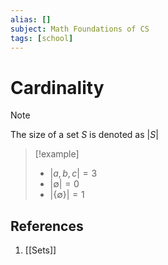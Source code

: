 ```yaml
---
alias: []
subject: Math Foundations of CS
tags: [school]
---
```

# Cardinality

> [!note]
> The size of a set $S$ is denoted as $|S|$

> [!example] 
> - $|{a,b,c}| = 3$
> - $|\emptyset| = 0$
> - $|\{\emptyset\}| = 1$

## References
1. [[Sets]]